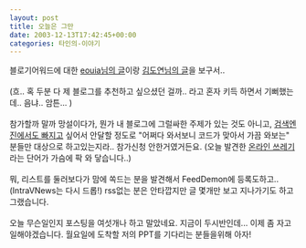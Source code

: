 ```yaml
---
layout: post
title: 오늘은 그만
date: 2003-12-13T17:42:45+00:00
categories: 타인의-이야기
---
```

블로기어워드에 대한 <a href="http://eouia.net/archives/000523.html" target=bb>eouia님의 글</a>이랑  <a href="http://www.mithrandir.co.kr/mt/archives/2003/12/20031213_000520.html" target=bb>김도연님의 글</a>을 보구서.. <br /><br />(흐.. 혹 두분 다 제 블로그를 추천하고 싶으셨던 걸까.. 라고 혼자 키득 하면서 기뻐했는데.. 음냐.. 암튼... )<br /><br />참가할까 말까 망설이다가, 뭔가 내 블로그에 그럴싸한 주제가 있는 것도 아니고, <a href="http://jinto.pe.kr/logs/archives/000399.html" target=aa>검색엔진에서도 빠지고</a> 싶어서 안달할 정도로 "어쩌다 와서보니 코드가 맞아서 가끔 와보는" 분들만 대상으로 하고있는지라.. 참가신청 안한거였거든요. (오늘 발견한 <a href="http://hyuksang.cafe24.com/archives/000018.html" target=bb>온라인 쓰레기</a>라는 단어가 가슴에 팍 와 닿습니다..)<br /><br />뭐, 리스트를 둘러보다가 맘에 쏙드는 분을 발견해서 FeedDemon에 등록도하고.. (IntraVNews는 다시 드롭!) rss없는 분은 안타깝지만 글 몇개만 보고 지나가기도 하고 그랬습니다.<br /><br />오늘 무슨일인지 포스팅을 여섯개나 하고 말았네요. 지금이 두시반인데... 이제 좀 자고 일해야겠습니다. 월요일에 도착할 저의 PPT를 기다리는 분들을위해 아자!
